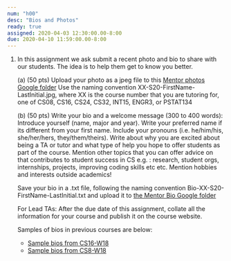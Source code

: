 ```yaml
---
num: "h00"
desc: "Bios and Photos"
ready: true 
assigned: 2020-04-03 12:30:00.00-8:00
due: 2020-04-10 11:59:00.00-8:00
---
```


<ol>

<li style="padding-bottom:1em;" markdown="1">In this assignment we ask submit a recent photo and bio to share with our students. The idea is to help them get to know you better. 

(a) (50 pts) Upload your photo as a jpeg file to this [Mentor photos Google folder](https://drive.google.com/drive/folders/1kM6g2j9lp6JEm7slV3SPbY-7BTjjly9v?usp=sharing)
Use the naming convention XX-S20-FirstName-LastInitial.jpg, where XX is the course number that you are tutoring for, one of CS08, CS16, CS24, CS32, INT15, ENGR3, or PSTAT134

(b) (50 pts) Write your bio and a welcome message (300 to 400 words): Introduce yourself (name, major and year). Write your preferred name if its different from your first name. Include your pronouns (i.e. he/him/his, she/her/hers, they/them/theirs).  Write about why you are excited about being a TA or tutor and what type of help you hope to offer students as part of the course. Mention other topics that you can offer advice on that contributes to student success in CS e.g. : research, student orgs, internships, projects, improving coding skills etc etc. Mention hobbies and interests outside academics! 

Save your bio in a .txt file, following the naming convention Bio-XX-S20-FirstName-LastInitial.txt and upload it to [the Mentor Bio Google folder](https://drive.google.com/drive/folders/13JUknIBgdUEjclHkIQN46OxIkzpluf9j?usp=sharing)

For Lead TAs: After the due date of this assignment, collate all the information for your course and publish it on the course website.

Samples of bios in previous courses are below:
* [Sample bios from CS16-W18](https://ucsb-cs16-w18.github.io/info/staff/)
* [Sample bios from CS8-W18](https://ucsb-cs8-w18-wang.github.io/info/staff/)

